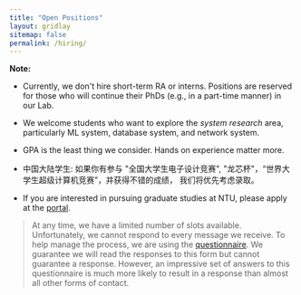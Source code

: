 ```yaml
---
title: "Open Positions"
layout: gridlay
sitemap: false
permalink: /hiring/
---
```


**Note:**

- Currently, we don't hire short-term RA or interns. Positions are reserved for those who will continue their PhDs (e.g., in a part-time manner) in our Lab.

- We welcome students who want to explore the <i>system research</i> area, particularly ML system, database system, and network system.

- GPA is the least thing we consider. Hands on experience matter more.

- 中国大陆学生: 如果你有参与 "全国大学生电子设计竞赛", "龙芯杯"，“世界大学生超级计算机竞赛”，并获得不错的成绩， 我们将优先考虑录取。

- If you are interested in pursuing graduate studies at NTU, please apply at the <a href='https://venus.wis.ntu.edu.sg/GOAL/OnlineApplicationModule/frmOnlineApplication.ASPX'>portal</a>.

> At any time, we have a limited number of slots available. Unfortunately, we cannot respond to every message we receive. To help manage the process, we are using the <a href='https://forms.office.com/r/NrLZxYjrhg'>questionnaire</a>. We guarantee we will read the responses to this form but cannot guarantee a response. However, an impressive set of answers to this questionnaire is much more likely to result in a response than almost all other forms of contact. 